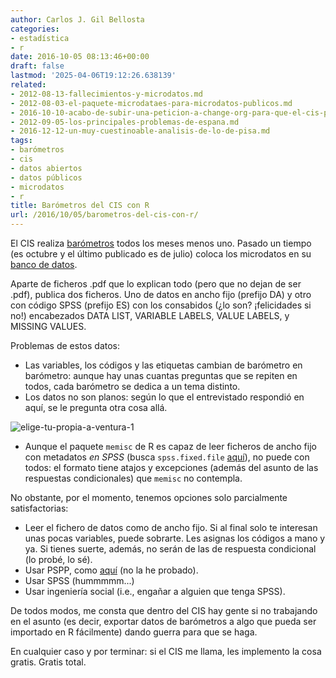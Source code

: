 ```yaml
---
author: Carlos J. Gil Bellosta
categories:
- estadística
- r
date: 2016-10-05 08:13:46+00:00
draft: false
lastmod: '2025-04-06T19:12:26.638139'
related:
- 2012-08-13-fallecimientos-y-microdatos.md
- 2012-08-03-el-paquete-microdataes-para-microdatos-publicos.md
- 2016-10-10-acabo-de-subir-una-peticion-a-change-org-para-que-el-cis-publique-sus-microdatos-en-formato-reutilizable.md
- 2012-09-05-los-principales-problemas-de-espana.md
- 2016-12-12-un-muy-cuestinoable-analisis-de-lo-de-pisa.md
tags:
- barómetros
- cis
- datos abiertos
- datos públicos
- microdatos
- r
title: Barómetros del CIS con R
url: /2016/10/05/barometros-del-cis-con-r/
---
```


El CIS realiza [barómetros](http://www.cis.es/cis/opencm/ES/11_barometros/index.jsp) todos los meses menos uno. Pasado un tiempo (es octubre y el último publicado es de julio) coloca los microdatos en su [banco de datos](http://www.cis.es/cis/opencm/ES/11_barometros/depositados.jsp).

Aparte de ficheros .pdf que lo explican todo (pero que no dejan de ser .pdf), publica dos ficheros. Uno de datos en ancho fijo (prefijo DA) y otro con código SPSS (prefijo ES) con los consabidos (¿lo son? ¡felicidades si no!) encabezados DATA LIST, VARIABLE LABELS, VALUE LABELS, y MISSING VALUES.

Problemas de estos datos:

* Las variables, los códigos y las etiquetas cambian de barómetro en barómetro: aunque hay unas cuantas preguntas que se repiten en todos, cada barómetro se dedica a un tema distinto.
* Los datos no son planos: según lo que el entrevistado respondió en aquí, se le pregunta otra cosa allá.

![elige-tu-propia-a-ventura-1](/wp-uploads/2016/10/Elige-tu-propia-a-ventura-1.jpg)


* Aunque el paquete `memisc` de R es capaz de leer ficheros de ancho fijo con metadatos _en SPSS_ (busca `spss.fixed.file` [aquí](https://cran.r-project.org/web/packages/memisc/memisc.pdf)), no puede con todos: el formato tiene atajos y excepciones (además del asunto de las respuestas condicionales) que `memisc` no contempla.


No obstante, por el momento, tenemos opciones solo parcialmente satisfactorias:

* Leer el fichero de datos como de ancho fijo. Si al final solo te interesan unas pocas variables, puede sobrarte. Les asignas los códigos a mano y ya. Si tienes suerte, además, no serán de las de respuesta condicional (lo probé, lo sé).
* Usar PSPP, como [aquí](http://griverorz.net/blog/2013/10/20/leer_datos_cis.html) (no la he probado).
* Usar SPSS (hummmmm...)
* Usar ingeniería social (i.e., engañar a alguien que tenga SPSS).

De todos modos, me consta que dentro del CIS hay gente si no trabajando en el asunto (es decir, exportar datos de barómetros a algo que pueda ser importado en R fácilmente) dando guerra para que se haga.

En cualquier caso y por terminar: si el CIS me llama, les implemento la cosa gratis. Gratis total.